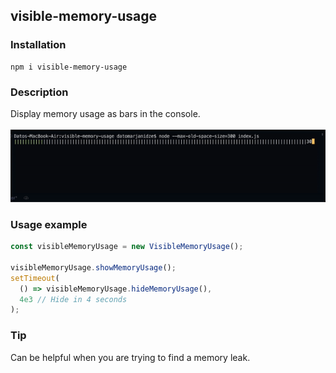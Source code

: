## visible-memory-usage

### Installation

```console
npm i visible-memory-usage
```

### Description

Display memory usage as bars in the console.
<br>
<br>
![Example](https://github.com/datomarjanidze/visible-memory-usage/blob/main/example.gif?raw=true)

### Usage example

```typescript
const visibleMemoryUsage = new VisibleMemoryUsage();

visibleMemoryUsage.showMemoryUsage();
setTimeout(
  () => visibleMemoryUsage.hideMemoryUsage(),
  4e3 // Hide in 4 seconds
);
```

### Tip

Can be helpful when you are trying to find a memory leak.
